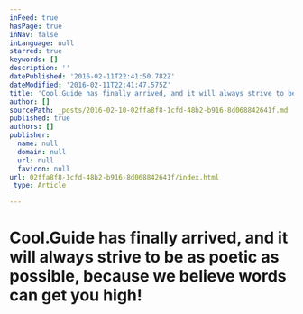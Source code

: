 ```yaml
---
inFeed: true
hasPage: true
inNav: false
inLanguage: null
starred: true
keywords: []
description: ''
datePublished: '2016-02-11T22:41:50.782Z'
dateModified: '2016-02-11T22:41:47.575Z'
title: 'Cool.Guide has finally arrived, and it will always strive to be as poetic as possible, because we believe words can get you high!'
author: []
sourcePath: _posts/2016-02-10-02ffa8f8-1cfd-48b2-b916-8d068842641f.md
published: true
authors: []
publisher:
  name: null
  domain: null
  url: null
  favicon: null
url: 02ffa8f8-1cfd-48b2-b916-8d068842641f/index.html
_type: Article

---
```

# Cool.Guide has finally arrived, and it will always strive to be as poetic as possible, because we believe words can get you high!